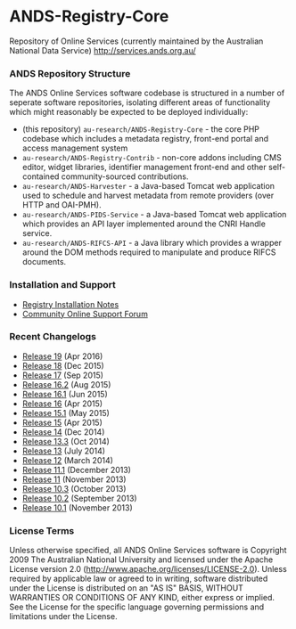 ANDS-Registry-Core
==================

Repository of Online Services (currently maintained by the Australian National Data Service) http://services.ands.org.au/

### ANDS Repository Structure

The ANDS Online Services software codebase is structured in a number of seperate software repositories, isolating different areas of functionality which might reasonably be expected to be deployed individually:

- (this repository) `au-research/ANDS-Registry-Core` - the core PHP codebase which includes a metadata registry, front-end portal and access management system
- `au-research/ANDS-Registry-Contrib` - non-core addons including CMS editor, widget libraries, identifier management front-end and other self-contained community-sourced contributions.
- `au-research/ANDS-Harvester` - a Java-based Tomcat web application used to schedule and harvest metadata from remote providers (over HTTP and OAI-PMH).
- `au-research/ANDS-PIDS-Service` - a Java-based Tomcat web application which provides an API layer implemented around the CNRI Handle service.
- `au-research/ANDS-RIFCS-API` - a Java library which provides a wrapper around the DOM methods required to manipulate and produce RIFCS documents.

### Installation and Support

- [Registry Installation Notes](https://researchdata.ands.org.au/developers/documentation/registry)
- [Community Online Support Forum](http://developers.ands.org.au)

### Recent Changelogs
- [Release 19](https://github.com/au-research/ANDS-Online-Services/wiki/Release19Changelog) (Apr 2016)
- [Release 18](https://github.com/au-research/ANDS-Online-Services/wiki/Release18Changelog) (Dec 2015)
- [Release 17](https://github.com/au-research/ANDS-Online-Services/wiki/Release17Changelog) (Sep 2015)
- [Release 16.2](https://github.com/au-research/ANDS-Online-Services/wiki/Release16.2Changelog) (Aug 2015)
- [Release 16.1](https://github.com/au-research/ANDS-Online-Services/wiki/Release16.1Changelog) (Jun 2015)
- [Release 16](https://github.com/au-research/ANDS-Online-Services/wiki/Release16Changelog) (Apr 2015)
- [Release 15.1](https://github.com/au-research/ANDS-Online-Services/wiki/Release15.1Changelog) (May 2015)
- [Release 15](https://github.com/au-research/ANDS-Online-Services/wiki/Release15Changelog) (Apr 2015)
- [Release 14](https://github.com/au-research/ANDS-Online-Services/wiki/Release14Changelog) (Dec 2014)
- [Release 13.3](https://github.com/au-research/ANDS-Online-Services/wiki/Release13.3Changelog) (Oct 2014)
- [Release 13](https://github.com/au-research/ANDS-Online-Services/wiki/Release13Changelog) (July 2014)
- [Release 12](https://github.com/au-research/ANDS-Online-Services/wiki/Release12Changelog) (March 2014)
- [Release 11.1](https://github.com/au-research/ANDS-Online-Services/wiki/Release11.1changelog) (December 2013)
- [Release 11](https://github.com/au-research/ANDS-Online-Services/wiki/Release11Changelog) (November 2013)
- [Release 10.3](https://github.com/au-research/ANDS-Online-Services/wiki/Release-10.3-changelog) (October 2013)
- [Release 10.2](https://github.com/au-research/ANDS-Online-Services/wiki/Release-10.2-changelog) (September 2013)
- [Release 10.1](https://github.com/au-research/ANDS-Online-Services/wiki/Release-10.1-changelog) (November 2013)


### License Terms
Unless otherwise specified, all ANDS Online Services software is Copyright 2009 The Australian National University and licensed under the Apache License version 2.0 (http://www.apache.org/licenses/LICENSE-2.0).
Unless required by applicable law or agreed to in writing, software distributed under the License is distributed on an "AS IS" BASIS, WITHOUT WARRANTIES OR CONDITIONS OF ANY KIND, either express or implied. See the License for the specific language governing permissions and limitations under the License.
